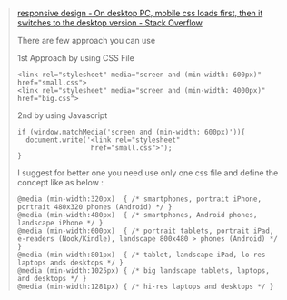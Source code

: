 > [responsive design - On desktop PC, mobile css loads first, then it switches to the desktop version - Stack Overflow](https://stackoverflow.com/questions/53590786/on-desktop-pc-mobile-css-loads-first-then-it-switches-to-the-desktop-version)
>
> There are few approach you can use
>
> 1st Approach by using CSS File
>
>     <link rel="stylesheet" media="screen and (min-width: 600px)" href="small.css">
>     <link rel="stylesheet" media="screen and (min-width: 4000px)" href="big.css">
>
> 2nd by using Javascript
>
>     if (window.matchMedia('screen and (min-width: 600px)')){
>       document.write('<link rel="stylesheet" 
>                       href="small.css">');
>     }
>
> I suggest for better one you need use only one css file and define the concept like as below :
>
>     @media (min-width:320px)  { /* smartphones, portrait iPhone, portrait 480x320 phones (Android) */ }
>     @media (min-width:480px)  { /* smartphones, Android phones, landscape iPhone */ }
>     @media (min-width:600px)  { /* portrait tablets, portrait iPad, e-readers (Nook/Kindle), landscape 800x480 > phones (Android) */ }
>     @media (min-width:801px)  { /* tablet, landscape iPad, lo-res laptops ands desktops */ }
>     @media (min-width:1025px) { /* big landscape tablets, laptops, and desktops */ }
>     @media (min-width:1281px) { /* hi-res laptops and desktops */ }
